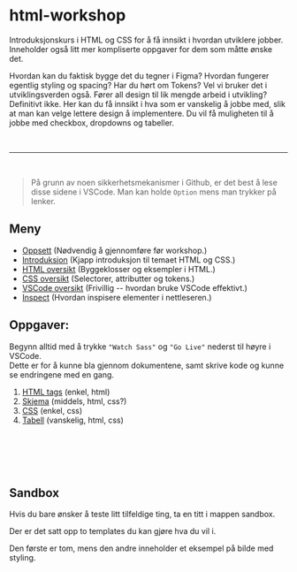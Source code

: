 <link href="/_autogenerated-css/base.css" rel="stylesheet" type="text/css" />

# html-workshop

Introduksjonskurs i HTML og CSS for å få innsikt i hvordan utviklere jobber. Inneholder også litt mer kompliserte oppgaver for dem som måtte ønske det.

Hvordan kan du faktisk bygge det du tegner i Figma? Hvordan fungerer egentlig styling og spacing? Har du hørt om Tokens? Vel vi bruker det i utviklingsverden også. Fører all design til lik mengde arbeid i utvikling? Definitivt ikke. Her kan du få innsikt i hva som er vanskelig å jobbe med, slik at man kan velge lettere design å implementere. Du vil få muligheten til å jobbe med checkbox, dropdowns og tabeller.

<br>
<hr>
<br>

> På grunn av noen sikkerhetsmekanismer i Github, er det best å lese disse sidene i VSCode.
> Man kan holde `Option` mens man trykker på lenker.

## Meny

-   [Oppsett](/docs/_autogenerated-html/setup.html) (Nødvendig å gjennomføre før workshop.)
-   [Introduksjon](/docs/_autogenerated-html/intro.html) (Kjapp introduksjon til temaet HTML og CSS.)
-   [HTML oversikt](/docs/_autogenerated-html/html-overview.html) (Byggeklosser og eksempler i HTML.)
-   [CSS oversikt](/docs/_autogenerated-html/css-overview.html) (Selectorer, attributter og tokens.)
-   [VSCode oversikt](/docs/_autogenerated-html/vscode-overview.html) (Frivillig -- hvordan bruke VSCode effektivt.)
-   [Inspect](/docs/_autogenerated-html/inspect.html) (Hvordan inspisere elementer i nettleseren.)

## Oppgaver:

<div class="warning">
    Begynn alltid med å trykke <code>"Watch Sass"</code> og <code>"Go Live"</code> nederst til høyre i VSCode.
    <br>
    Dette er for å kunne bla gjennom dokumentene, samt skrive kode og kunne se endringene med en gang.
</div>

1.  [HTML tags](/tasks/1-getting-started-html/_autogenerated-html/1-assignment.html) (enkel, html)
2.  [Skjema](/tasks/2-making-a-form/_autogenerated-html/2-assignment.html) (middels, html, css?)
3.  [CSS](/tasks/3-css/_autogenerated-html/3-assignment.html) (enkel, css)
4.  [Tabell](/tasks/4-table/_autogenerated-html/4-assignment.html) (vanskelig, html, css)

<br>
<br>
<br>
<br>

## Sandbox

Hvis du bare ønsker å teste litt tilfeldige ting, ta en titt i mappen sandbox.

Der er det satt opp to templates du kan gjøre hva du vil i.

Den første er tom, mens den andre inneholder et eksempel på bilde med styling.
